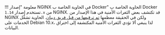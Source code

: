 !!! معلومة "إصدار NGINX في الحاوية الخاصة ب Docker"
    الحاوية الخاصة ب Docker تستخدم إصدار `1.14.x` من NGINX. قد تكتشف بعض الثغرات الأمنية في هذا الإصدار من NGINX ولكن في الحقيقة معظمها [تم ترقيعها من قبل فريق دبيان](https://security-tracker.debian.org/tracker/source-package/nginx). الحاوية تشغِّل الخدمات على Debian 10.x، لذا ينبغي ألا تؤدي الثغرات الأمنية المكتشفة إلى اختراق البيانات.